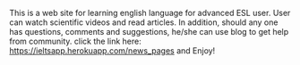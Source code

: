 This is a web site for learning english language for advanced ESL user. User can watch scientific videos and read articles. In addition, should any one has questions, comments and suggestions, he/she can use blog to get help from community.
click the link here: https://ieltsapp.herokuapp.com/news_pages and Enjoy!